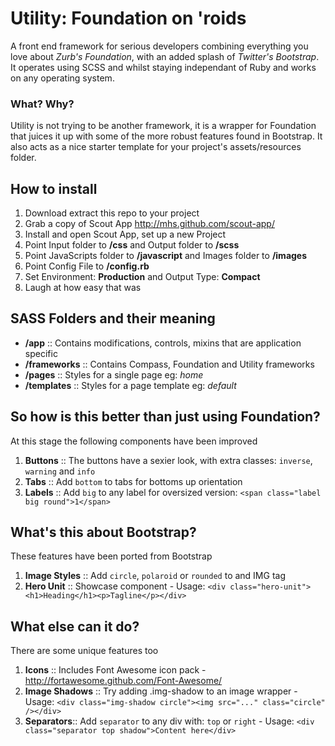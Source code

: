 Utility: Foundation on 'roids
=======

A front end framework for serious developers combining everything you love about _Zurb's Foundation_, with an added splash of _Twitter's Bootstrap_. It operates using SCSS and whilst staying independant of Ruby and works on any operating system.

### What? Why?

Utility is not trying to be another framework, it is a wrapper for Foundation that juices it up with some of the more robust features found in Bootstrap. It also acts as a nice starter template for your project's assets/resources folder.

## How to install
1. Download extract this repo to your project
1. Grab a copy of Scout App http://mhs.github.com/scout-app/
1. Install and open Scout App, set up a new Project
1. Point Input folder to __/css__ and Output folder to __/scss__
1. Point JavaScripts folder to __/javascript__ and Images folder to __/images__
1. Point Config File to __/config.rb__
1. Set Environment: __Production__ and Output Type: __Compact__
1. Laugh at how easy that was

## SASS Folders and their meaning
- __/app__ :: Contains modifications, controls, mixins that are application specific
- __/frameworks__ :: Contains Compass, Foundation and Utility frameworks
- __/pages__ :: Styles for a single page eg: _home_
- __/templates__ :: Styles for a page template eg: _default_
         
## So how is this better than just using Foundation?
At this stage the following components have been improved

1. __Buttons__ :: The buttons have a sexier look, with extra classes: ``inverse``, ``warning`` and ``info``
1. __Tabs__ :: Add ``bottom`` to tabs for bottoms up orientation
1. __Labels__ :: Add ``big`` to any label for oversized version: ``<span class="label big round">1</span>``

## What's this about Bootstrap?
These features have been ported from Bootstrap

1. __Image Styles__ :: Add ``circle``, ``polaroid`` or ``rounded`` to and IMG tag
1. __Hero Unit__ :: Showcase component - Usage: ``<div class="hero-unit"><h1>Heading</h1><p>Tagline</p></div>``

## What else can it do?
There are some unique features too

1. __Icons__ :: Includes Font Awesome icon pack - http://fortawesome.github.com/Font-Awesome/
1. __Image Shadows__ :: Try adding .img-shadow to an image wrapper - Usage: ```<div class="img-shadow circle"><img src="..." class="circle" /></div>```
1. __Separators__:: Add ```separator``` to any div with: ```top``` or ```right``` - Usage: ```<div class="separator top shadow">Content here</div>```